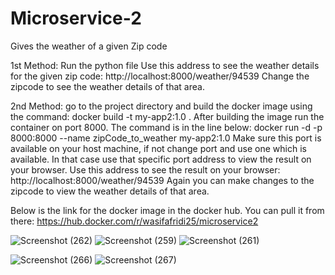 # Microservice-2
Gives the weather of a given Zip code

1st Method: 
Run the python file
Use this address to see the weather details for the given zip code: http://localhost:8000/weather/94539
Change the zipcode to see the weather details of that area.

2nd Method:
go to the project directory and build the docker image using the command:
docker build -t my-app2:1.0 .
After building the image run the container on port 8000. The command is in the line below:
docker run -d -p 8000:8000 --name zipCode_to_weather my-app2:1.0 
Make sure this port is available on your host machine, if not change port and use one which is available. In that case use that specific port address to view the 
result on your browser. 
Use this address to see the result on your browser: http://localhost:8000/weather/94539
Again you can make changes to the zipcode to view the weather details of that area.

Below is the link for the docker image in the docker hub. You can pull it from there:
https://hub.docker.com/r/wasifafridi25/microservice2



![Screenshot (262)](https://user-images.githubusercontent.com/122373939/215633951-d0289014-7c1b-4a78-91cb-54c20d20d5fc.png)
![Screenshot (259)](https://user-images.githubusercontent.com/122373939/215633955-2924ae2a-2e13-4c48-986b-cb77dbb9ea77.png)
![Screenshot (261)](https://user-images.githubusercontent.com/122373939/215633957-6da4ce24-b28d-405b-b993-a508ef140b56.png)

![Screenshot (266)](https://user-images.githubusercontent.com/122373939/215717907-0e3ca901-dd77-416e-a13e-a34d84f2ae09.png)
![Screenshot (267)](https://user-images.githubusercontent.com/122373939/215717910-b87dc248-fc77-44f1-848a-dcd9306fdb23.png)
